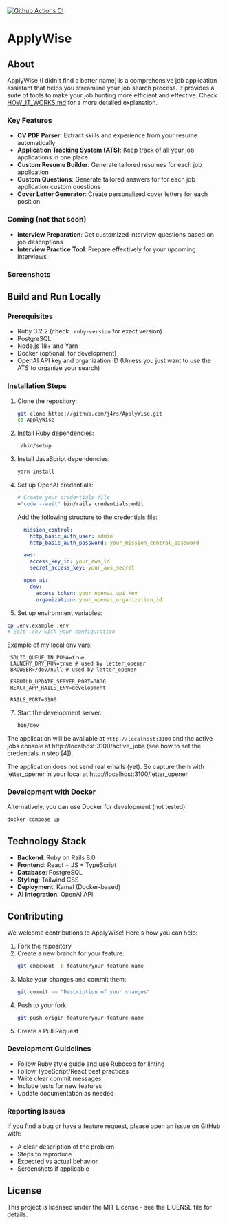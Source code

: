 [![Github Actions CI](https://github.com/j4rs/ApplyWise/actions/workflows/ci.yml/badge.svg)](https://github.com/j4rs/ApplyWise/actions/workflows/ci.yml)

# ApplyWise

## About

ApplyWise (I didn't find a better name) is a comprehensive job application assistant that helps you streamline your job search process. It provides a suite of tools to make your job hunting more efficient and effective. Check [HOW_IT_WORKS.md](HOW_IT_WORKS.md) for a more detailed explanation.

### Key Features

- **CV PDF Parser**: Extract skills and experience from your resume automatically
- **Application Tracking System (ATS)**: Keep track of all your job applications in one place
- **Custom Resume Builder**: Generate tailored resumes for each job application
- **Custom Questions**: Generate tailored answers for for each job application custom questions
- **Cover Letter Generator**: Create personalized cover letters for each position

### Coming (not that soon)
- **Interview Preparation**: Get customized interview questions based on job descriptions
- **Interview Practice Tool**: Prepare effectively for your upcoming interviews

### Screenshots

## Build and Run Locally

### Prerequisites

- Ruby 3.2.2 (check `.ruby-version` for exact version)
- PostgreSQL
- Node.js 18+ and Yarn
- Docker (optional, for development)
- OpenAI API key and organization ID (Unless you just want to use the ATS to organize your search)

### Installation Steps

1. Clone the repository:

   ```bash
   git clone https://github.com/j4rs/ApplyWise.git
   cd ApplyWise
   ```
2. Install Ruby dependencies:

   ```bash
   ./bin/setup
   ```
3. Install JavaScript dependencies:

   ```bash
   yarn install
   ```
4. Set up OpenAI credentials:

   ```bash
   # Create your credentials file
   ="code --wait" bin/rails credentials:edit
   ```

   Add the following structure to the credentials file:

   ```yaml
     mission_control:
       http_basic_auth_user: admin
       http_basic_auth_password: your_mission_control_password

     aws:
       access_key_id: your_aws_id
       secret_access_key: your_aws_secret

     open_ai:
       dev:
         access_token: your_openai_api_key
         organization: your_openai_organization_id
   ```

5. Set up environment variables:
```bash
cp .env.example .env
# Edit .env with your configuration
```

   Example of my local env vars:

   ```
    SOLID_QUEUE_IN_PUMA=true
    LAUNCHY_DRY_RUN=true # used by letter_opener
    BROWSER=/dev/null # used by letter_opener

    ESBUILD_UPDATE_SERVER_PORT=3036
    REACT_APP_RAILS_ENV=development

    RAILS_PORT=3100
   ```

7. Start the development server:
   ```bash
   bin/dev
   ```

The application will be available at `http://localhost:3100` and the active jobs console at http://localhost:3100/active_jobs (see how to set the credentials in step [4]).

The application does not send real emails (yet). So capture them with letter_opener in your local at http://localhost:3100/letter_opener

### Development with Docker

Alternatively, you can use Docker for development (not tested):

```bash
docker compose up
```

## Technology Stack

- **Backend**: Ruby on Rails 8.0
- **Frontend**: React + JS + TypeScript
- **Database**: PostgreSQL
- **Styling**: Tailwind CSS
- **Deployment**: Kamal (Docker-based)
- **AI Integration**: OpenAI API

## Contributing

We welcome contributions to ApplyWise! Here's how you can help:

1. Fork the repository
2. Create a new branch for your feature:
   ```bash
   git checkout -b feature/your-feature-name
   ```
3. Make your changes and commit them:
   ```bash
   git commit -m "Description of your changes"
   ```
4. Push to your fork:
   ```bash
   git push origin feature/your-feature-name
   ```
5. Create a Pull Request

### Development Guidelines

- Follow Ruby style guide and use Rubocop for linting
- Follow TypeScript/React best practices
- Write clear commit messages
- Include tests for new features
- Update documentation as needed

### Reporting Issues

If you find a bug or have a feature request, please open an issue on GitHub with:

- A clear description of the problem
- Steps to reproduce
- Expected vs actual behavior
- Screenshots if applicable

## License

This project is licensed under the MIT License - see the LICENSE file for details.
